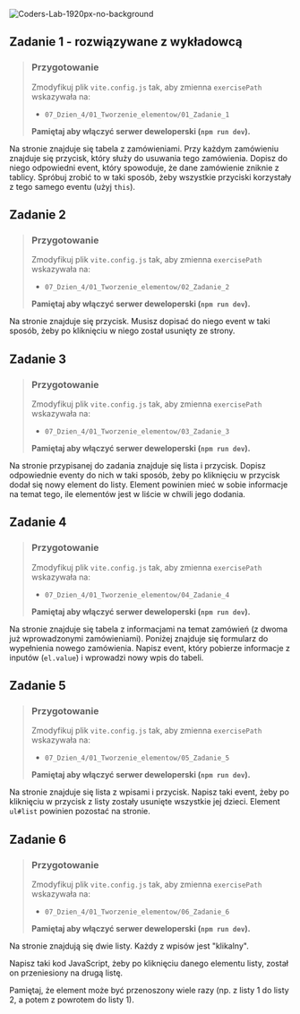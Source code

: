 ![Coders-Lab-1920px-no-background](https://user-images.githubusercontent.com/30623667/104709394-2cabee80-571f-11eb-9518-ea6a794e558e.png)


## Zadanie 1 - rozwiązywane z wykładowcą

> ### Przygotowanie
>
> Zmodyfikuj plik `vite.config.js` tak, aby zmienna `exercisePath` wskazywała na:
>
> - `07_Dzien_4/01_Tworzenie_elementow/01_Zadanie_1`
>
> **Pamiętaj aby włączyć serwer deweloperski (`npm run dev`).**

Na stronie znajduje się tabela z zamówieniami. Przy każdym zamówieniu znajduje się przycisk, który służy do usuwania tego zamówienia. Dopisz do niego odpowiedni event, który spowoduje, że dane zamówienie zniknie z tablicy. Spróbuj zrobić to w taki sposób, żeby wszystkie przyciski korzystały z tego samego eventu (użyj `this`).


## Zadanie 2

> ### Przygotowanie
>
> Zmodyfikuj plik `vite.config.js` tak, aby zmienna `exercisePath` wskazywała na:
>
> - `07_Dzien_4/01_Tworzenie_elementow/02_Zadanie_2`
>
> **Pamiętaj aby włączyć serwer deweloperski (`npm run dev`).**

Na stronie znajduje się przycisk. Musisz dopisać do niego event w taki sposób, żeby po kliknięciu w niego został usunięty ze strony.


## Zadanie 3

> ### Przygotowanie
>
> Zmodyfikuj plik `vite.config.js` tak, aby zmienna `exercisePath` wskazywała na:
>
> - `07_Dzien_4/01_Tworzenie_elementow/03_Zadanie_3`
>
> **Pamiętaj aby włączyć serwer deweloperski (`npm run dev`).**

Na stronie przypisanej do zadania znajduje się lista i przycisk. Dopisz odpowiednie eventy do nich w taki sposób, żeby po kliknięciu w przycisk dodał się nowy element do listy. Element powinien mieć w sobie informacje na temat tego, ile elementów jest w liście w chwili jego dodania.


## Zadanie 4

> ### Przygotowanie
>
> Zmodyfikuj plik `vite.config.js` tak, aby zmienna `exercisePath` wskazywała na:
>
> - `07_Dzien_4/01_Tworzenie_elementow/04_Zadanie_4`
>
> **Pamiętaj aby włączyć serwer deweloperski (`npm run dev`).**

Na stronie znajduje się tabela z informacjami na temat zamówień (z dwoma już wprowadzonymi zamówieniami). Poniżej znajduje się formularz do wypełnienia nowego zamówienia. Napisz event, który pobierze informacje z inputów (`el.value`) i wprowadzi nowy wpis do tabeli.


## Zadanie 5

> ### Przygotowanie
>
> Zmodyfikuj plik `vite.config.js` tak, aby zmienna `exercisePath` wskazywała na:
>
> - `07_Dzien_4/01_Tworzenie_elementow/05_Zadanie_5`
>
> **Pamiętaj aby włączyć serwer deweloperski (`npm run dev`).**

Na stronie znajduje się lista z wpisami i przycisk. Napisz taki event, żeby po kliknięciu w przycisk z listy zostały usunięte wszystkie jej dzieci. Element `ul#list` powinien pozostać na stronie.


## Zadanie 6

> ### Przygotowanie
>
> Zmodyfikuj plik `vite.config.js` tak, aby zmienna `exercisePath` wskazywała na:
>
> - `07_Dzien_4/01_Tworzenie_elementow/06_Zadanie_6`
>
> **Pamiętaj aby włączyć serwer deweloperski (`npm run dev`).**

Na stronie znajdują się dwie listy. Każdy z wpisów jest "klikalny".

Napisz taki kod JavaScript, żeby po kliknięciu danego elementu listy, został on przeniesiony na drugą listę.

Pamiętaj, że element może być przenoszony wiele razy (np. z listy 1 do listy 2, a potem z powrotem do listy 1).
